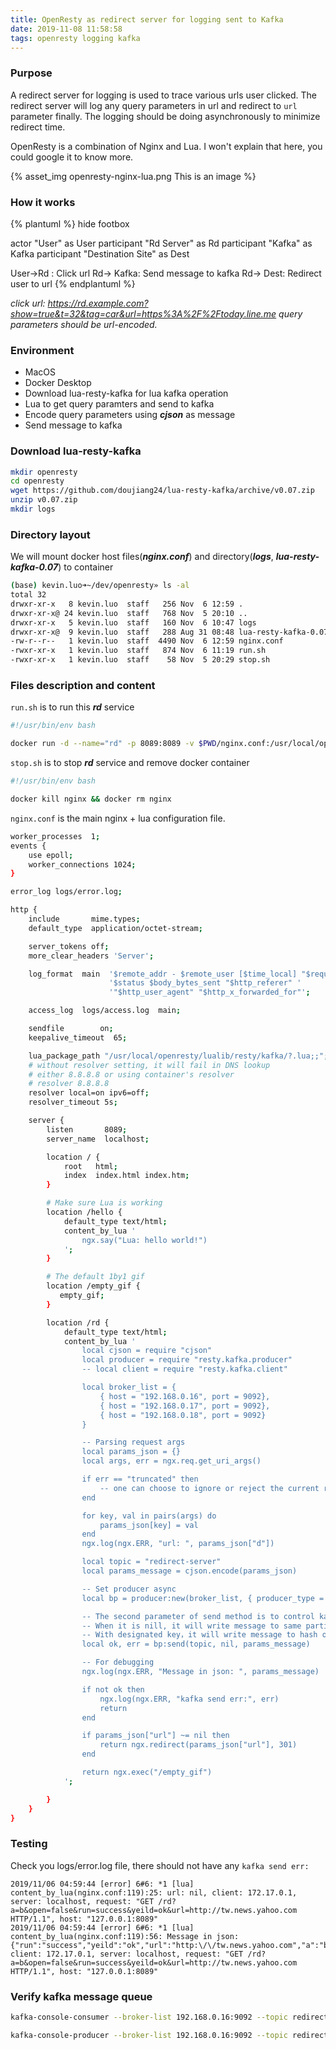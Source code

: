 ```yaml
---
title: OpenResty as redirect server for logging sent to Kafka
date: 2019-11-08 11:58:58
tags: openresty logging kafka
---
```


### Purpose

A redirect server for logging is used to trace various urls user clicked. The redirect server will log any query parameters in url and redirect to `url` parameter finally. The logging should be doing asynchronously to minimize redirect time.

OpenResty is a combination of Nginx and Lua. I won't explain that here, you could google it to know more.

{% asset_img openresty-nginx-lua.png This is an image %}

<!--more-->

### How it works

{% plantuml %}
hide footbox

actor "User" as User
participant "Rd Server" as Rd
participant "Kafka" as Kafka
participant "Destination Site" as Dest

User->Rd : Click url
Rd-> Kafka: Send message to kafka
Rd-> Dest: Redirect user to url
{% endplantuml %}

*click url: https://rd.example.com?show=true&t=32&tag=car&url=https%3A%2F%2Ftoday.line.me*
*query parameters should be url-encoded.*

### Environment

* MacOS
* Docker Desktop
* Download lua-resty-kafka for lua kafka operation
* Lua to get query paramters and send to kafka
* Encode query parameters using ***cjson*** as message
* Send message to kafka

### Download lua-resty-kafka

``` bash
mkdir openresty
cd openresty
wget https://github.com/doujiang24/lua-resty-kafka/archive/v0.07.zip
unzip v0.07.zip
mkdir logs
```

### Directory layout

We will mount docker host files(***nginx.conf***) and directory(***logs***, ***lua-resty-kafka-0.07***) to container

``` bash
(base) kevin.luo➜~/dev/openresty» ls -al
total 32
drwxr-xr-x   8 kevin.luo  staff   256 Nov  6 12:59 .
drwxr-xr-x@ 24 kevin.luo  staff   768 Nov  5 20:10 ..
drwxr-xr-x   5 kevin.luo  staff   160 Nov  6 10:47 logs
drwxr-xr-x@  9 kevin.luo  staff   288 Aug 31 08:48 lua-resty-kafka-0.07
-rw-r--r--   1 kevin.luo  staff  4490 Nov  6 12:59 nginx.conf
-rwxr-xr-x   1 kevin.luo  staff   874 Nov  6 11:19 run.sh
-rwxr-xr-x   1 kevin.luo  staff    58 Nov  5 20:29 stop.sh
```

### Files description and content

`run.sh` is to run this ***rd*** service

``` bash
#!/usr/bin/env bash

docker run -d --name="rd" -p 8089:8089 -v $PWD/nginx.conf:/usr/local/openresty/nginx/conf/nginx.conf:ro -v $PWD/logs:/usr/local/openresty/nginx/logs -v $PWD/lua-resty-kafka-0.07/lib/resty/kafka:/usr/local/openresty/lualib/resty/kafka openresty/openresty:1.15.8.2-4-xenial-nosse42
```

`stop.sh` is to stop ***rd*** service and remove docker container

``` bash
#!/usr/bin/env bash

docker kill nginx && docker rm nginx
```

`nginx.conf` is the main nginx + lua configuration file.

``` bash
worker_processes  1;
events {
    use epoll;
    worker_connections 1024;
}

error_log logs/error.log;

http {
    include       mime.types;
    default_type  application/octet-stream;

    server_tokens off;
    more_clear_headers 'Server';

    log_format  main  '$remote_addr - $remote_user [$time_local] "$request" '
                      '$status $body_bytes_sent "$http_referer" '
                      '"$http_user_agent" "$http_x_forwarded_for"';

    access_log  logs/access.log  main;

    sendfile        on;
    keepalive_timeout  65;

    lua_package_path "/usr/local/openresty/lualib/resty/kafka/?.lua;;";
    # without resolver setting, it will fail in DNS lookup
    # either 8.8.8.8 or using container's resolver
    # resolver 8.8.8.8
    resolver local=on ipv6=off;
    resolver_timeout 5s;

    server {
        listen       8089;
        server_name  localhost;

        location / {
            root   html;
            index  index.html index.htm;
        }

        # Make sure Lua is working
        location /hello {
            default_type text/html;
            content_by_lua '
                ngx.say("Lua: hello world!")
            ';
        }

        # The default 1by1 gif
        location /empty_gif {
           empty_gif;
        }

        location /rd {
            default_type text/html;
		    content_by_lua '
                local cjson = require "cjson"
                local producer = require "resty.kafka.producer"
                -- local client = require "resty.kafka.client"

                local broker_list = {
                    { host = "192.168.0.16", port = 9092},
                    { host = "192.168.0.17", port = 9092},
                    { host = "192.168.0.18", port = 9092}
                }

                -- Parsing request args
                local params_json = {}
                local args, err = ngx.req.get_uri_args()

                if err == "truncated" then
                    -- one can choose to ignore or reject the current request here
                end

                for key, val in pairs(args) do
                    params_json[key] = val
                end
                ngx.log(ngx.ERR, "url: ", params_json["d"])

                local topic = "redirect-server"
                local params_message = cjson.encode(params_json)

                -- Set producer async
                local bp = producer:new(broker_list, { producer_type = "async" })

                -- The second parameter of send method is to control kafka routing.
                -- When it is nill, it will write message to same partition
                -- With designated key，it will write message to hash of key of partition
                local ok, err = bp:send(topic, nil, params_message)

                -- For debugging
                ngx.log(ngx.ERR, "Message in json: ", params_message)

                if not ok then
                    ngx.log(ngx.ERR, "kafka send err:", err)
                    return
                end

                if params_json["url"] ~= nil then
                    return ngx.redirect(params_json["url"], 301)
                end

                return ngx.exec("/empty_gif")
            ';

        }
    }
}
```

### Testing

Check you logs/error.log file, there should not have any `kafka send err:`

```
2019/11/06 04:59:44 [error] 6#6: *1 [lua] content_by_lua(nginx.conf:119):25: url: nil, client: 172.17.0.1, server: localhost, request: "GET /rd?a=b&open=false&run=success&yeild=ok&url=http://tw.news.yahoo.com HTTP/1.1", host: "127.0.0.1:8089"
2019/11/06 04:59:44 [error] 6#6: *1 [lua] content_by_lua(nginx.conf:119):56: Message in json: {"run":"success","yeild":"ok","url":"http:\/\/tw.news.yahoo.com","a":"b","open":"false"}, client: 172.17.0.1, server: localhost, request: "GET /rd?a=b&open=false&run=success&yeild=ok&url=http://tw.news.yahoo.com HTTP/1.1", host: "127.0.0.1:8089"
```

### Verify kafka message queue

``` bash
kafka-console-consumer --broker-list 192.168.0.16:9092 --topic redirect-server --from-beginning

kafka-console-producer --broker-list 192.168.0.16:9092 --topic redirect-server
```